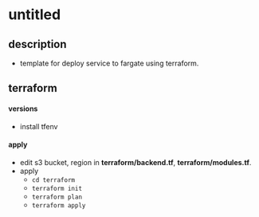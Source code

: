 # untitled
## description
- template for deploy service to fargate using terraform.
## terraform
#### versions
- install tfenv
#### apply
- edit s3 bucket, region in **terraform/backend.tf**, **terraform/modules.tf**.
- apply
  - `cd terraform`
  - `terraform init`
  - `terraform plan`
  - `terraform apply`
